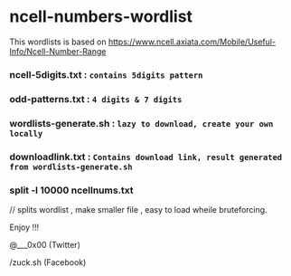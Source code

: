 # ncell-numbers-wordlist
This wordlists is based on https://www.ncell.axiata.com/Mobile/Useful-Info/Ncell-Number-Range 

### ncell-5digits.txt : ``` contains 5digits pattern ```
### odd-patterns.txt :  ``` 4 digits & 7 digits ```
### wordlists-generate.sh : ``` lazy to download, create your own locally ```
### downloadlink.txt : ``` Contains download link, result generated from wordlists-generate.sh ```

###  split -l 10000 ncellnums.txt 
 
 // splits wordlist , make smaller file , easy to load wheile bruteforcing.

Enjoy !!!

@___0x00 (Twitter)

/zuck.sh (Facebook)
